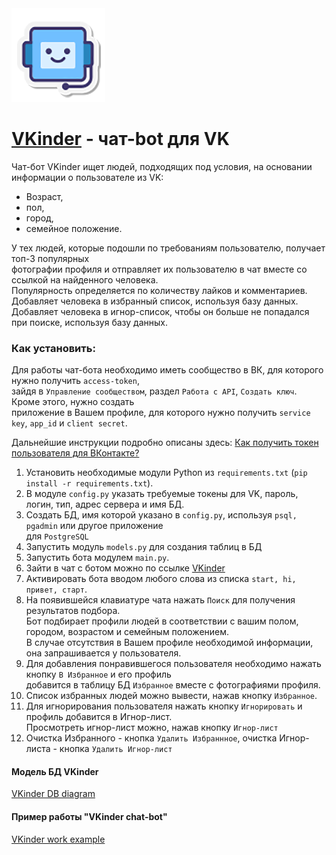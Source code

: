 <img  src="vkinder_bot_logo.png"  alt="logo">

# [VKinder](https://vk.com/club219923021 "VKinder - сервис знакомств") - чат-bot для VK

Чат-бот VKinder ищет людей, подходящих под условия, на основании информации о пользователе из VK:

* Возраст,
* пол,
* город,
* семейное положение.

У тех людей, которые подошли по требованиям пользователю, получает топ-3 популярных <br>
фотографии профиля и отправляет их пользователю в чат вместе со ссылкой на найденного человека.<br>
Популярность определяется по количеству лайков и комментариев.<br>
Добавляет человека в избранный список, используя базу данных.<br>
Добавляет человека в игнор-список, чтобы он больше не попадался при поиске, используя базу данных.<br>


### Как установить:
Для работы чат-бота необходимо иметь сообщество в ВК, для которого нужно получить `access-token`,<br>
зайдя в `Управление сообществом`, раздел `Работа с API`, `Создать ключ`. Кроме этого, нужно создать<br> 
приложение в Вашем профиле, для которого нужно получить `service key`, `app_id` и `client secret`.<br>

Дальнейшие инструкции подробно описаны здесь: [Как получить токен пользователя для ВКонтакте?](https://dvmn.org/encyclopedia/qna/63/kak-poluchit-token-polzovatelja-dlja-vkontakte/) 

1. Установить необходимые модули Python из `requirements.txt` (`pip install -r requirements.txt`).
2. В модуле `config.py` указать требуемые токены для VK, пароль, логин, тип, адрес сервера и имя БД. 
3. Создать БД, имя которой указано в `config.py`, используя `psql, pgadmin` или другое приложение<br> 
   для `PostgreSQL`
4. Запустить модуль `models.py` для создания таблиц в БД 
5. Запустить бота модулем `main.py`.
6. Зайти в чат с ботом можно по ссылке [VKinder](https://vk.com/im?sel=c4)
7. Активировать бота вводом любого слова из списка `start, hi, привет, старт`.
8. На появившейся клавиатуре чата нажать `Поиск` для получения результатов подбора.<br> 
   Бот подбирает профили людей в соответствии с вашим полом, городом, возрастом и семейным положением.<br>
   В случае отсутствия в Вашем профиле необходимой информации, она запрашивается у пользователя.<br>
9. Для добавления понравившегося пользователя необходимо нажать кнопку `В Избранное` и его профиль<br> 
   добавится в таблицу БД `Избранное` вместе с фотографиями профиля. 
10. Список избранных людей можно вывести, нажав кнопку `Избранное`.
11. Для игнорирования пользователя нажать кнопку `Игнорировать` и профиль добавится в Игнор-лист.<br> 
    Просмотреть игнор-лист можно, нажав кнопку `Игнор-лист`
12. Очистка Избранного - кнопка `Удалить Избраннное`, очистка Игнор-листа - кнопка `Удалить Игнор-лист`



#### Модель БД VKinder
[VKinder DB diagram](vkinder_database_diagram.png)

#### Пример работы "VKinder chat-bot"  
[VKinder work example](VKinder_work_example.mp4)

